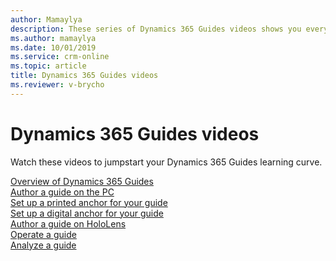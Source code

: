 ```yaml
---
author: Mamaylya
description: These series of Dynamics 365 Guides videos shows you everything you need to know to get started with authoring, operating, and analyzing guides.
ms.author: mamaylya
ms.date: 10/01/2019
ms.service: crm-online
ms.topic: article
title: Dynamics 365 Guides videos
ms.reviewer: v-brycho
---
```


# Dynamics 365 Guides videos

Watch these videos to jumpstart your Dynamics 365 Guides learning curve.

[Overview of Dynamics 365 Guides](https://aka.ms/overview)<br>
[Author a guide on the PC](https://aka.ms/pcauthor)<br>
[Set up a printed anchor for your guide](https://aka.ms/guidesprintedanchor)<br>
[Set up a digital anchor for your guide](https://aka.ms/guidesprintedanchor)<br>
[Author a guide on HoloLens](https://aka.ms/guidesprintedanchor)<br>
[Operate a guide](https://aka.ms/guidesprintedanchor)<br>
[Analyze a guide](https://aka.ms/guidesprintedanchor)



